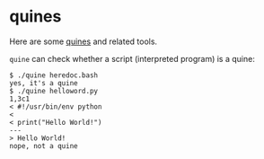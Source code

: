 # quines

Here are some [quines][1] and related tools.

`quine` can check whether a script (interpreted program) is a quine:

    $ ./quine heredoc.bash
    yes, it's a quine
    $ ./quine helloword.py
    1,3c1
    < #!/usr/bin/env python
    <
    < print("Hello World!")
    ---
    > Hello World!
    nope, not a quine

[1]: https://en.wikipedia.org/wiki/Quine_(computing)
